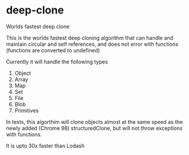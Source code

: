 # deep-clone
Worlds fastest deep clone

This is the worlds fastest deep cloning algorithm that can handle and maintain circular and self references, and does not error with functions (functions are converted to undefined)

Currently it will handle the following types
1. Object
1. Array
1. Map
1. Set
1. File
1. Blob
1. Primitives

In tests, this algorthim will clone objects almost at the same speed as the newly added (Chrome 98) structuredClone, but will not throw exceptions with functions. 

It is upto 30x faster than Lodash 
